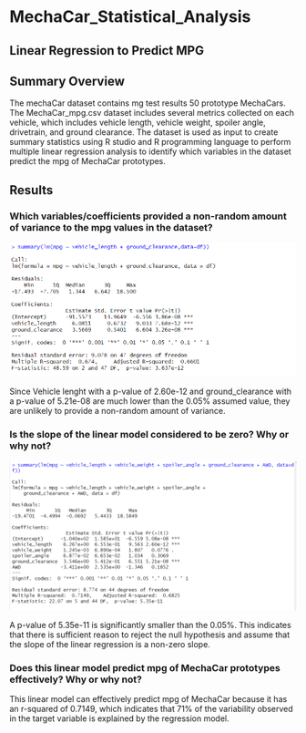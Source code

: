 # MechaCar_Statistical_Analysis
## Linear Regression to Predict MPG

## Summary Overview

The mechaCar dataset contains mg test results 50 prototype MechaCars. The MechaCar_mpg.csv dataset includes several metrics collected on each vehicle, which includes vehicle length, vehicle weight, spoiler angle, drivetrain, and ground clearance. The dataset is used as input to create summary statistics using R studio and R programming language to perform multiple linear regression analysis to identify which variables in the dataset predict the mpg of MechaCar prototypes. 

## Results

### Which variables/coefficients provided a non-random amount of variance to the mpg values in the dataset?

![d3](https://github.com/mabulhassan/MechaCar_Statistical_Analysis/blob/main/mechar_df_Sig_Summary.png)

Since Vehicle lenght with a p-value of  2.60e-12 and ground_clearance with a p-value of 5.21e-08 are much lower than the 0.05% assumed value, they are unlikely to provide a non-random amount of variance.

### Is the slope of the linear model considered to be zero? Why or why not?

![d3](https://github.com/mabulhassan/MechaCar_Statistical_Analysis/blob/main/mechar_df_summary.png)

A p-value of 5.35e-11 is significantly smaller than the 0.05%. This indicates that there is sufficient reason to reject the null hypothesis and assume that the slope of the linear regression is a non-zero slope.

### Does this linear model predict mpg of MechaCar prototypes effectively? Why or why not?

This linear model can effectively predict mpg of MechaCar because it has an r-squared of 0.7149, which indicates that 71% of the variability observed in the target variable is explained by the regression model.
